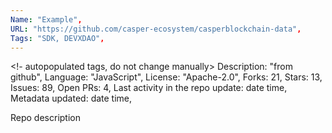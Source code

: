 ```yaml
--- 
Name: "Example", 
URL: "https://github.com/casper-ecosystem/casperblockchain-data",
Tags: "SDK, DEVXDAO", 
--- 
```

<!- autopopulated tags, do not change manually>
Description: "from github",
Language: "JavaScript",
License: "Apache-2.0",
Forks: 21,
Stars: 13,
Issues: 89,
Open PRs: 4,
Last activity in the repo update: date time,
Metadata updated: date time,
<!--lang:en--> 
Repo description
<!--lang:es--] 
Repo desc es
[!--lang:*--> 
